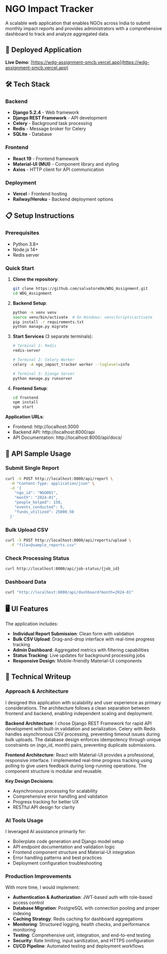 # NGO Impact Tracker

A scalable web application that enables NGOs across India to submit monthly impact reports and provides administrators with a comprehensive dashboard to track and analyze aggregated data.

## 🚀 Deployed Application

**Live Demo**: [https://wdg-assignment-smcb.vercel.app](https://wdg-assignment-smcb.vercel.app)

## 🛠 Tech Stack

### Backend
- **Django 5.2.4** - Web framework
- **Django REST Framework** - API development
- **Celery** - Background task processing
- **Redis** - Message broker for Celery
- **SQLite** - Database

### Frontend
- **React 19** - Frontend framework
- **Material-UI (MUI)** - Component library and styling
- **Axios** - HTTP client for API communication

### Deployment
- **Vercel** - Frontend hosting
- **Railway/Heroku** - Backend deployment options

## 📋 Setup Instructions

### Prerequisites
- Python 3.8+ 
- Node.js 14+
- Redis server

### Quick Start

1. **Clone the repository**:
   ```bash
   git clone https://github.com/salvatoreOm/WDG_Assignment.git
   cd WDG_Assignment
   ```

2. **Backend Setup**:
   ```bash
   python -m venv venv
   source venv/bin/activate  # On Windows: venv\Scripts\activate
   pip install -r requirements.txt
   python manage.py migrate
   ```

3. **Start Services** (3 separate terminals):
   ```bash
   # Terminal 1: Redis
   redis-server
   
   # Terminal 2: Celery Worker
   celery -A ngo_impact_tracker worker --loglevel=info
   
   # Terminal 3: Django Server
   python manage.py runserver
   ```

4. **Frontend Setup**:
   ```bash
   cd frontend
   npm install
   npm start
   ```

**Application URLs**:
- Frontend: http://localhost:3000
- Backend API: http://localhost:8000/api
- API Documentation: http://localhost:8000/api/docs/

## 📡 API Sample Usage

### Submit Single Report
```bash
curl -X POST http://localhost:8000/api/report \
  -H "Content-Type: application/json" \
  -d '{
    "ngo_id": "NGO001",
    "month": "2024-01",
    "people_helped": 150,
    "events_conducted": 5,
    "funds_utilized": 25000.50
  }'
```

### Bulk Upload CSV
```bash
curl -X POST http://localhost:8000/api/reports/upload \
  -F "file=@sample_reports.csv"
```

### Check Processing Status
```bash
curl http://localhost:8000/api/job-status/{job_id}
```

### Dashboard Data
```bash
curl "http://localhost:8000/api/dashboard?month=2024-01"
```

## 🖥 UI Features

The application includes:
- **Individual Report Submission**: Clean form with validation
- **Bulk CSV Upload**: Drag-and-drop interface with real-time progress tracking
- **Admin Dashboard**: Aggregated metrics with filtering capabilities
- **Status Tracking**: Live updates for background processing jobs
- **Responsive Design**: Mobile-friendly Material-UI components

## 📝 Technical Writeup

### Approach & Architecture

I designed this application with scalability and user experience as primary considerations. The architecture follows a clean separation between frontend and backend, enabling independent scaling and deployment.

**Backend Architecture**: I chose Django REST Framework for rapid API development with built-in validation and serialization. Celery with Redis handles asynchronous CSV processing, preventing timeout issues during bulk uploads. The database design enforces idempotency through unique constraints on (ngo_id, month) pairs, preventing duplicate submissions.

**Frontend Architecture**: React with Material-UI provides a professional, responsive interface. I implemented real-time progress tracking using polling to give users feedback during long-running operations. The component structure is modular and reusable.

**Key Design Decisions**:
- Asynchronous processing for scalability
- Comprehensive error handling and validation
- Progress tracking for better UX
- RESTful API design for clarity

### AI Tools Usage

I leveraged AI assistance primarily for:
- Boilerplate code generation and Django model setup
- API endpoint documentation and validation logic
- Frontend component structure and Material-UI integration
- Error handling patterns and best practices
- Deployment configuration troubleshooting

### Production Improvements

With more time, I would implement:
- **Authentication & Authorization**: JWT-based auth with role-based access control
- **Database Migration**: PostgreSQL with connection pooling and proper indexing
- **Caching Strategy**: Redis caching for dashboard aggregations
- **Monitoring**: Structured logging, health checks, and performance monitoring
- **Testing**: Comprehensive unit, integration, and end-to-end testing
- **Security**: Rate limiting, input sanitization, and HTTPS configuration
- **CI/CD Pipeline**: Automated testing and deployment workflows

